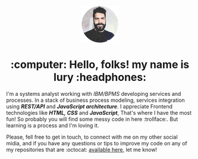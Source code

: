 <div align="center">
    <img src="https://raw.githubusercontent.com/IuryChagas/iurychagas/master/perfil_Github.png" alt="just a small picture of a bearded guy!" width= 98px; height= 98px;>
    <h1>:computer: Hello, folks! my name is Iury :headphones:</h1>
</div>


I'm a systems analyst working with *IBM/BPMS* developing services and processes. In a stack of business process modeling, services integration using ***REST/API*** and ***JavaScript architecture***. I appreciate Frontend technologies like  ***HTML, CSS*** and ***JavaScript***, That's where I have the most fun! So probably you will find some messy code in here :trollface:. But learning is a process and I'm loving it.

Please, fell free to get in touch, to connect with me on my other social midia, and if you have any questions or tips to improve my code on any of my repositories that are :octocat: [available here](https://github.com/iurychagas?tab=repositories), let me know!